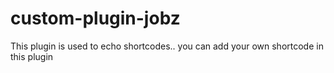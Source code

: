 # custom-plugin-jobz

This plugin is used to echo shortcodes..
you can add your own shortcode in this plugin
